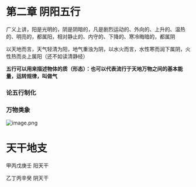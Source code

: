 # 第二章 阴阳五行

广义上讲，阳是光明的，阴是阴暗的，凡是剧烈运动的、外向的、上升的、温热的、明亮的，都属阳，相对静止的、内守的、下降的、寒冷晦暗的，都属阴

以天地而言，天气轻清为阳，地气重浊为阴，以水火而言，水性寒而润下属阴，火性热而炎上属阳（还不如读清静经）

**五行可以用来描述物体的质（形态）：也可以代表流行于天地万物之间的基本能量，运转规律，叫做气**

### 论五行制化

### 万物类象

![image.png](https://cdn.jsdelivr.net/gh/ymingZ/note-gen-image-sync@main/2025-05/32657802-9303-4473-b0a0-4f594fe29e97.png)

# 天干地支

甲丙戊庚壬 阳天干

乙丁丙辛癸 阴天干

